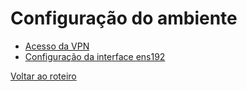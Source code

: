 # Configuração do ambiente

* [Acesso da VPN](https://github.com/mabellemos/projeto_final_labredes2022/blob/main/acesso_vpn.md)
* [Configuração da interface ens192](https://github.com/mabellemos/projeto_final_labredes2022/blob/main/configuracao_interface_ens192.md)


[Voltar ao roteiro](https://github.com/mabellemos/projeto_final_labredes2022/blob/main/README.md)
